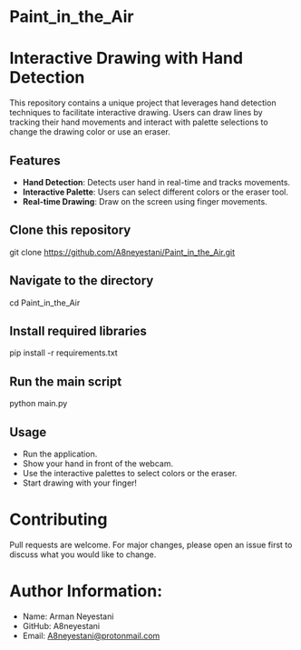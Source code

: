 # Paint_in_the_Air
# Interactive Drawing with Hand Detection

This repository contains a unique project that leverages hand detection techniques to facilitate interactive drawing. Users can draw lines by tracking their hand movements and interact with palette selections to change the drawing color or use an eraser.



## Features

- **Hand Detection**: Detects user hand in real-time and tracks movements.
- **Interactive Palette**: Users can select different colors or the eraser tool.
- **Real-time Drawing**: Draw on the screen using finger movements.

## Clone this repository
git clone https://github.com/A8neyestani/Paint_in_the_Air.git

## Navigate to the directory
cd Paint_in_the_Air

## Install required libraries 
pip install -r requirements.txt

## Run the main script
python main.py

## Usage
- Run the application.
- Show your hand in front of the webcam.
- Use the interactive palettes to select colors or the eraser.
- Start drawing with your finger!

# Contributing
Pull requests are welcome. For major changes, please open an issue first to discuss what you would like to change.


# Author Information:
- Name: Arman Neyestani
- GitHub: A8neyestani
- Email: A8neyestani@protonmail.com

